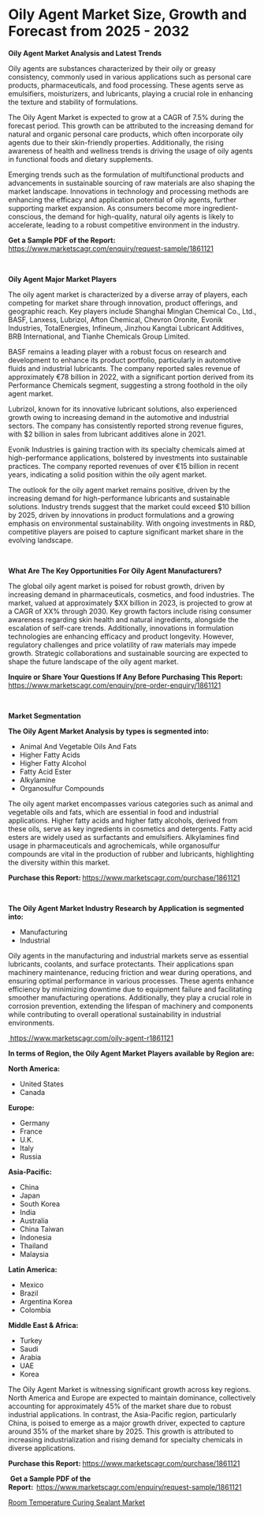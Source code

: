 <p><h1>Oily Agent Market Size, Growth and Forecast from 2025 - 2032</h1></p><p><strong>Oily Agent Market Analysis and Latest Trends</strong></p>
<p><p>Oily agents are substances characterized by their oily or greasy consistency, commonly used in various applications such as personal care products, pharmaceuticals, and food processing. These agents serve as emulsifiers, moisturizers, and lubricants, playing a crucial role in enhancing the texture and stability of formulations. </p><p>The Oily Agent Market is expected to grow at a CAGR of 7.5% during the forecast period. This growth can be attributed to the increasing demand for natural and organic personal care products, which often incorporate oily agents due to their skin-friendly properties. Additionally, the rising awareness of health and wellness trends is driving the usage of oily agents in functional foods and dietary supplements.</p><p>Emerging trends such as the formulation of multifunctional products and advancements in sustainable sourcing of raw materials are also shaping the market landscape. Innovations in technology and processing methods are enhancing the efficacy and application potential of oily agents, further supporting market expansion. As consumers become more ingredient-conscious, the demand for high-quality, natural oily agents is likely to accelerate, leading to a robust competitive environment in the industry.</p></p>
<p><strong>Get a Sample PDF of the Report:&nbsp;</strong> <a href="https://www.marketscagr.com/enquiry/request-sample/1861121?utm_campaign=2106&utm_medium=2&utm_source=Github&utm_content=ia&utm_term=03042025&utm_id=oily-agent">https://www.marketscagr.com/enquiry/request-sample/1861121</a></p>
<p>&nbsp;</p>
<p><strong>Oily Agent Major Market Players</strong></p>
<p><p>The oily agent market is characterized by a diverse array of players, each competing for market share through innovation, product offerings, and geographic reach. Key players include Shanghai Minglan Chemical Co., Ltd., BASF, Lanxess, Lubrizol, Afton Chemical, Chevron Oronite, Evonik Industries, TotalEnergies, Infineum, Jinzhou Kangtai Lubricant Additives, BRB International, and Tianhe Chemicals Group Limited.</p><p>BASF remains a leading player with a robust focus on research and development to enhance its product portfolio, particularly in automotive fluids and industrial lubricants. The company reported sales revenue of approximately €78 billion in 2022, with a significant portion derived from its Performance Chemicals segment, suggesting a strong foothold in the oily agent market.</p><p>Lubrizol, known for its innovative lubricant solutions, also experienced growth owing to increasing demand in the automotive and industrial sectors. The company has consistently reported strong revenue figures, with $2 billion in sales from lubricant additives alone in 2021.</p><p>Evonik Industries is gaining traction with its specialty chemicals aimed at high-performance applications, bolstered by investments into sustainable practices. The company reported revenues of over €15 billion in recent years, indicating a solid position within the oily agent market.</p><p>The outlook for the oily agent market remains positive, driven by the increasing demand for high-performance lubricants and sustainable solutions. Industry trends suggest that the market could exceed $10 billion by 2025, driven by innovations in product formulations and a growing emphasis on environmental sustainability. With ongoing investments in R&D, competitive players are poised to capture significant market share in the evolving landscape.</p></p>
<p>&nbsp;</p>
<p><strong>What Are The Key Opportunities For Oily Agent Manufacturers?</strong></p>
<p><p>The global oily agent market is poised for robust growth, driven by increasing demand in pharmaceuticals, cosmetics, and food industries. The market, valued at approximately $XX billion in 2023, is projected to grow at a CAGR of XX% through 2030. Key growth factors include rising consumer awareness regarding skin health and natural ingredients, alongside the escalation of self-care trends. Additionally, innovations in formulation technologies are enhancing efficacy and product longevity. However, regulatory challenges and price volatility of raw materials may impede growth. Strategic collaborations and sustainable sourcing are expected to shape the future landscape of the oily agent market.</p></p>
<p><strong>Inquire or Share Your Questions If Any Before Purchasing This Report:</strong> <a href="https://www.marketscagr.com/enquiry/pre-order-enquiry/1861121?utm_campaign=2106&utm_medium=2&utm_source=Github&utm_content=ia&utm_term=03042025&utm_id=oily-agent">https://www.marketscagr.com/enquiry/pre-order-enquiry/1861121</a></p>
<p>&nbsp;</p>
<p><strong>Market Segmentation</strong></p>
<p><strong>The Oily Agent Market Analysis by types is segmented into:</strong></p>
<p><ul><li>Animal And Vegetable Oils And Fats</li><li>Higher Fatty Acids</li><li>Higher Fatty Alcohol</li><li>Fatty Acid Ester</li><li>Alkylamine</li><li>Organosulfur Compounds</li></ul></p>
<p><p>The oily agent market encompasses various categories such as animal and vegetable oils and fats, which are essential in food and industrial applications. Higher fatty acids and higher fatty alcohols, derived from these oils, serve as key ingredients in cosmetics and detergents. Fatty acid esters are widely used as surfactants and emulsifiers. Alkylamines find usage in pharmaceuticals and agrochemicals, while organosulfur compounds are vital in the production of rubber and lubricants, highlighting the diversity within this market.</p></p>
<p><strong>Purchase this Report:&nbsp;</strong><a href="https://www.marketscagr.com/purchase/1861121?utm_campaign=2106&utm_medium=2&utm_source=Github&utm_content=ia&utm_term=03042025&utm_id=oily-agent">https://www.marketscagr.com/purchase/1861121</a></p>
<p>&nbsp;</p>
<p><strong>The Oily Agent Market Industry Research by Application is segmented into:</strong></p>
<p><ul><li>Manufacturing</li><li>Industrial</li></ul></p>
<p><p>Oily agents in the manufacturing and industrial markets serve as essential lubricants, coolants, and surface protectants. Their applications span machinery maintenance, reducing friction and wear during operations, and ensuring optimal performance in various processes. These agents enhance efficiency by minimizing downtime due to equipment failure and facilitating smoother manufacturing operations. Additionally, they play a crucial role in corrosion prevention, extending the lifespan of machinery and components while contributing to overall operational sustainability in industrial environments.</p></p>
<p><a href="https://www.marketscagr.com/oily-agent-r1861121?utm_campaign=2106&utm_medium=2&utm_source=Github&utm_content=ia&utm_term=03042025&utm_id=oily-agent">&nbsp;https://www.marketscagr.com/oily-agent-r1861121</a></p>
<p><strong>In terms of Region, the Oily Agent Market Players available by Region are:</strong></p>
<p>
    <p> <strong> North America: </strong>
        <ul>
            <li>United States</li>
            <li>Canada</li>
        </ul>
        </p> 
    <p> <strong> Europe: </strong>
        <ul>
            <li>Germany</li>
            <li>France</li>
            <li>U.K.</li>
            <li>Italy</li>
            <li>Russia</li>
        </ul>
        </p> 
    <p> <strong> Asia-Pacific: </strong>
        <ul>
            <li>China</li>
            <li>Japan</li>
            <li>South Korea</li>
            <li>India</li>
            <li>Australia</li>
            <li>China Taiwan</li>
            <li>Indonesia</li>
            <li>Thailand</li>
            <li>Malaysia</li>
        </ul>
        </p> 
    <p> <strong> Latin America: </strong>
        <ul>
            <li>Mexico</li>
            <li>Brazil</li>
            <li>Argentina Korea</li>
            <li>Colombia</li>
        </ul>
        </p> 
    <p> <strong> Middle East & Africa: </strong>
        <ul>
            <li>Turkey</li>
            <li>Saudi</li>
            <li>Arabia</li>
            <li>UAE</li>
            <li>Korea</li>
        </ul>
    </p>
    </p>
<p><p>The Oily Agent Market is witnessing significant growth across key regions. North America and Europe are expected to maintain dominance, collectively accounting for approximately 45% of the market share due to robust industrial applications. In contrast, the Asia-Pacific region, particularly China, is poised to emerge as a major growth driver, expected to capture around 35% of the market share by 2025. This growth is attributed to increasing industrialization and rising demand for specialty chemicals in diverse applications.</p></p>
<p><strong>Purchase this Report: </strong><a href="https://www.marketscagr.com/purchase/1861121?utm_campaign=2106&utm_medium=2&utm_source=Github&utm_content=ia&utm_term=03042025&utm_id=oily-agent">https://www.marketscagr.com/purchase/1861121</a></p>
<p>&nbsp;<strong>Get a Sample PDF of the Report:&nbsp;&nbsp;</strong><a href="https://www.marketscagr.com/enquiry/request-sample/1861121?utm_campaign=2106&utm_medium=2&utm_source=Github&utm_content=ia&utm_term=03042025&utm_id=oily-agent">https://www.marketscagr.com/enquiry/request-sample/1861121</a></p>
<p><strong></strong></p>
<p><p><a href="https://github.com/JosephineMcguire65/Market-Research-Report-List-2/blob/main/room-temperature-curing-sealant-market.md?utm_campaign=2106&utm_medium=2&utm_source=Github&utm_content=ia&utm_term=03042025&utm_id=oily-agent">Room Temperature Curing Sealant Market</a></p></p>